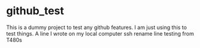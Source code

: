 # github_test
This is a dummy project to test any github features.
I am just using this to test things.
A line I wrote on my local computer
ssh rename line
testing from T480s
